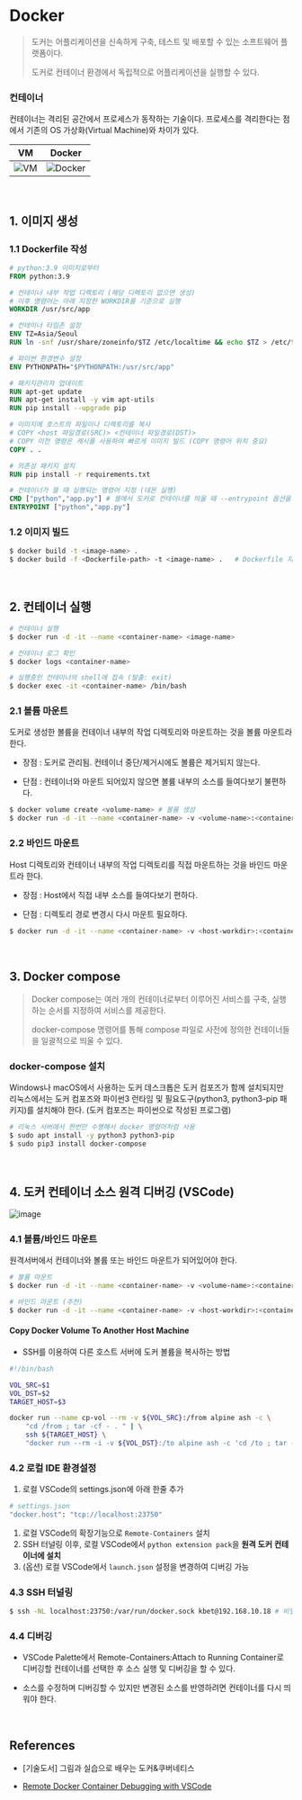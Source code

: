 # Docker

>도커는 어플리케이션을 신속하게 구축, 테스트 및 배포할 수 있는 소프트웨어 플랫폼이다.
>
>도커로 컨테이너 환경에서 독립적으로 어플리케이션을 실행할 수 있다.

### 컨테이너

컨테이너는 격리된 공간에서 프로세스가 동작하는 기술이다. 프로세스를 격리한다는 점에서 기존의 OS 가상화(Virtual Machine)와 차이가 있다.

| VM                                                           | Docker                                                       |
| ------------------------------------------------------------ | ------------------------------------------------------------ |
| ![VM](https://user-images.githubusercontent.com/64063767/177025243-7bafad20-2911-49c7-a147-482ea5e68eef.png) | ![Docker](https://user-images.githubusercontent.com/64063767/177025232-2a650065-490a-4014-9005-66cb01374019.png) |

<br/>

## 1. 이미지 생성

### 1.1 Dockerfile 작성

```dockerfile
# python:3.9 이미지로부터
FROM python:3.9

# 컨테이너 내부 작업 디렉토리 (해당 디렉토리 없으면 생성)
# 이후 명령어는 아래 지정한 WORKDIR를 기준으로 실행
WORKDIR /usr/src/app

# 컨테이너 타임존 설정
ENV TZ=Asia/Seoul
RUN ln -snf /usr/share/zoneinfo/$TZ /etc/localtime && echo $TZ > /etc/timezone

# 파이썬 환경변수 설정
ENV PYTHONPATH="$PYTHONPATH:/usr/src/app"

# 패키지관리자 업데이트
RUN apt-get update
RUN apt-get install -y vim apt-utils
RUN pip install --upgrade pip

# 이미지에 호스트의 파일이나 디렉토리를 복사
# COPY <host 파일경로(SRC)> <컨테이너 파일경로(DST)>
# COPY 이전 명령은 캐시를 사용하여 빠르게 이미지 빌드 (COPY 명령어 위치 중요)
COPY . .

# 의존성 패키지 설치
RUN pip install -r requirements.txt

# 컨테이너가 뜰 때 실행되는 명령어 지정 (데몬 실행)
CMD ["python","app.py"] # 셸에서 도커로 컨테이너를 띄울 때 --entrypoint 옵션을 주면 Dockerfile 내에서 지정한 CMD 명령은 무시됨
ENTRYPOINT ["python","app.py"]
```

### 1.2 이미지 빌드

```bash
$ docker build -t <image-name> . 												# default로 현재 디렉토리에 있는 Dockerfile을 찾아서 이미지 생성
$ docker build -f <Dockerfile-path> -t <image-name> . 	# Dockerfile 지정
```

<br/>

## 2. 컨테이너 실행

```bash
# 컨테이너 실행
$ docker run -d -it --name <container-name> <image-name>

# 컨테이너 로그 확인
$ docker logs <container-name>

# 실행중인 컨테이너의 shell에 접속 (탈출: exit)
$ docker exec -it <container-name> /bin/bash
```

### 2.1 볼륨 마운트

도커로 생성한 볼륨을 컨테이너 내부의 작업 디렉토리와 마운트하는 것을 볼륨 마운트라 한다.

- 장점 : 도커로 관리됨. 컨테이너 중단/제거시에도 볼륨은 제거되지 않는다.

- 단점 : 컨테이너와 마운트 되어있지 않으면 볼륨 내부의 소스를 들여다보기 불편하다.

```bash
$ docker volume create <volume-name> # 볼륨 생성
$ docker run -d -it --name <container-name> -v <volume-name>:<container-workdir> <image-name>
```

### 2.2 바인드 마운트

Host 디렉토리와 컨테이너 내부의 작업 디렉토리를 직접 마운트하는 것을 바인드 마운트라 한다.

- 장점 : Host에서 직접 내부 소스를 들여다보기 편하다.

- 단점 : 디렉토리 경로 변경시 다시 마운트 필요하다.

```bash
$ docker run -d -it --name <container-name> -v <host-workdir>:<container-workdir> <image-name>
```

<br/>

## 3. Docker compose

> Docker compose는 여러 개의 컨테이너로부터 이루어진 서비스를 구축, 실행하는 순서를 지정하여 서비스를 제공한다.
>
> docker-compose 명령어를 통해 compose 파일로 사전에 정의한 컨테이너들을 일괄적으로 띄울 수 있다.

### docker-compose 설치

Windows나 macOS에서 사용하는 도커 데스크톱은 도커 컴포즈가 함께 설치되지만 리눅스에서는 도커 컴포즈와 파이썬3 런타임 및 필요도구(python3, python3-pip 패키지)를 설치해야 한다. (도커 컴포즈는 파이썬으로 작성된 프로그램)

```bash
# 리눅스 서버에서 한번만 수행해서 docker 명령어처럼 사용
$ sudo apt install -y python3 python3-pip
$ sudo pip3 install docker-compose
```

<br/>

## 4. 도커 컨테이너 소스 원격 디버깅 (VSCode)

![image](https://user-images.githubusercontent.com/64063767/171557093-ba54b189-f718-4d84-9f00-7e3d03d8a720.png)

### 4.1 볼륨/바인드 마운트

원격서버에서 컨테이너와 볼륨 또는 바인드 마운트가 되어있어야 한다.

```bash
# 볼륨 마운트
$ docker run -d -it --name <container-name> -v <volume-name>:<container-workdir> <image-name>

# 바인드 마운트 (추천)
$ docker run -d -it --name <container-name> -v <host-workdir>:<container-workdir> <image-name>
```

#### Copy Docker Volume To Another Host Machine

- SSH를 이용하여 다른 호스트 서버에 도커 볼륨을 복사하는 방법

```bash
#!/bin/bash

VOL_SRC=$1
VOL_DST=$2
TARGET_HOST=$3

docker run --name cp-vol --rm -v ${VOL_SRC}:/from alpine ash -c \
    "cd /from ; tar -cf - . " | \
    ssh ${TARGET_HOST} \
    "docker run --rm -i -v ${VOL_DST}:/to alpine ash -c 'cd /to ; tar -xpvf - '"
```



### 4.2 로컬 IDE 환경설정

1. 로컬 VSCode의 settings.json에 아래 한줄 추가

```bash
# settings.json
"docker.host": "tcp://localhost:23750"
```

1. 로컬 VSCode의 확장기능으로 `Remote-Containers`  설치
2. SSH 터널링 이후, 로컬 VSCode에서 `python extension pack`을 **원격 도커 컨테이너에 설치**
3. (옵션) 로컬 VSCode에서 `launch.json` 설정을 변경하여 디버깅 가능

### 4.3 SSH 터널링

```bash
$ ssh -NL localhost:23750:/var/run/docker.sock kbet@192.168.10.18 # 비밀번호 입력 후 대기
```

### 4.4 디버깅

- VSCode Palette에서 Remote-Containers:Attach to Running Container로 디버깅할 컨테이너를 선택한 후 소스 실행 및 디버깅을 할 수 있다.

- 소스를 수정하며 디버깅할 수 있지만 변경된 소스를 반영하려면 컨테이너를 다시 띄워야 한다.

<br/>

## References

- [기술도서] 그림과 실습으로 배우는 도커&쿠버네티스

- [Remote Docker Container Debugging with VSCode](https://www.youtube.com/watch?v=w77D5KuJ7eE&t=372s)
